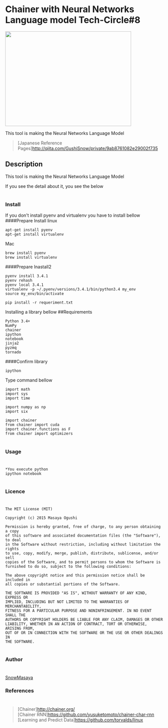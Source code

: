 Chainer with Neural Networks Language model Tech-Circle#8 
====

<img src="https://connpass-tokyo.s3.amazonaws.com/thumbs/5d/34/5d34d4b6510d664622165a26c37e6e81.png" width="400" height="300" />

This tool is making the Neural Networks Language Model

>[Japanese Reference Pages]http://qiita.com/GushiSnow/private/9ab8761082e29002f735<br>


## Description
This tool is making the Neural Networks Language Model

If you see the detail about it, you see the below<br> 
#
### Install

If you don't install pyenv and virtualenv you have to install bellow
####Prepare Install
linux
```
apt-get install pyenv 
apt-get install virtualenv 
```
Mac
```
brew install pyenv 
brew install virtualenv 
```

####Prepare Inastall2
```
pyenv install 3.4.1
pyenv rehash
pyenv local 3.4.1
virtualenv -p ~/.pyenv/versions/3.4.1/bin/python3.4 my_env
source my_env/bin/activate

```

```
pip install -r requeriment.txt
```
Installing a library bellow
##Requirements

    Python 3.4+
    NumPy
    chainer
    ipython
    notebook
    jinja2
    pyzmq
    tornado

####Confirm library

```
ipython
```

Type command bellow
```
import math
import sys
import time

import numpy as np
import six

import chainer
from chainer import cuda
import chainer.functions as F
from chainer import optimizers
```

#
### Usage 
#
```
*You execute python 
ipython notebook
```
#
### Licence
#
```
The MIT License (MIT)

Copyright (c) 2015 Masaya Ogushi

Permission is hereby granted, free of charge, to any person obtaining a copy
of this software and associated documentation files (the "Software"), to deal
in the Software without restriction, including without limitation the rights
to use, copy, modify, merge, publish, distribute, sublicense, and/or sell
copies of the Software, and to permit persons to whom the Software is
furnished to do so, subject to the following conditions:

The above copyright notice and this permission notice shall be included in
all copies or substantial portions of the Software.

THE SOFTWARE IS PROVIDED "AS IS", WITHOUT WARRANTY OF ANY KIND, EXPRESS OR
IMPLIED, INCLUDING BUT NOT LIMITED TO THE WARRANTIES OF MERCHANTABILITY,
FITNESS FOR A PARTICULAR PURPOSE AND NONINFRINGEMENT. IN NO EVENT SHALL THE
AUTHORS OR COPYRIGHT HOLDERS BE LIABLE FOR ANY CLAIM, DAMAGES OR OTHER
LIABILITY, WHETHER IN AN ACTION OF CONTRACT, TORT OR OTHERWISE, ARISING FROM,
OUT OF OR IN CONNECTION WITH THE SOFTWARE OR THE USE OR OTHER DEALINGS IN
THE SOFTWARE.
```
#
### Author
#
[SnowMasaya](https://github.com/SnowMasaya)
### References 
#
>[Chainer]http://chainer.org/<br>
>[Chainer RNN]https://github.com/yusuketomoto/chainer-char-rnn<br>
>[Learning and Predict Data]https://github.com/torvalds/linux<br>

